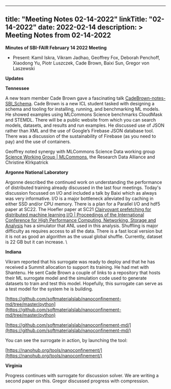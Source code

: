 
---
title: "Meeting Notes 02-14-2022"
linkTitle: "02-14-2022"
date: 2022-02-14
description: >
  Meeting Notes from 02-14-2022
---


**Minutes of SBI-FAIR February 14 2022 Meeting**


* Present: Kamil Iskra, Vikram Jadhao, Geoffrey Fox, Deborah Penchoff, Xiaodong Yu, Piotr Luszczek, Cade Brown, Baixi Sun, Gregor von Laszewski

**Updates**

**Tennessee**

A new team member Cade Brown gave a fascinating talk [CadeBrown-notes-SBI_Schema](https://docs.google.com/presentation/d/1sl5MAYodvQyfw46rYG0PHNL5nsf5NQYgrvGlF1Z_kHo/edit?usp=drivesdk). Cade Brown is a new ICL student tasked with designing a schema and tooling for installing, running, and benchmarking ML models. He showed examples using MLCommons Science benchmarks CloudMask and STEMDL. There will be a public website from which you can search models, datasets, and results and run examples. He discussed use of JSON rather than XML and the use of Google’s Firebase JSON database tool. There was a discussion of the sustainability of Firebase (as you need to pay) and the use of containers.

Geoffrey noted synergy with MLCommons Science Data working group [Science Working Group | MLCommons](https://mlcommons.org/en/groups/research-science/), the Research Data Alliance  and Christine KIrkpatrick  

**Argonne National Laboratory**

Argonne described the continued work on understanding the performance of distributed training already discussed in the last four meetings. Today's discussion focussed on I/O and included a talk by Baixi  which as always was very informative. I/O is a major bottleneck alleviated by caching in either SSD and/or CPU memory. There is a plan for a Parallel I/O and hdf5 paper at SC22. The Hoefler paper at SC21 [Clairvoyant prefetching for distributed machine learning I/O | Proceedings of the International Conference for High Performance Computing, Networking, Storage and Analysis](https://dl.acm.org/doi/10.1145/3458817.3476181) has a simulator that ANL used in this analysis. Shuffling is major difficulty as requires access to all the data. There is a fast local version but it is not as good an algorithm as the usual global shuffle. Currently, dataset is 22 GB but it can increase. \


**Indiana**

Vikram reported that his surrogate was ready to deploy and that he has received a Summit allocation to support its training. He had met with Shantenu. He sent Cade Brown a couple of links to a repository that hosts their ML surrogate model and the simulation code used to generate datasets to train and test this model. Hopefully, this surrogate can serve as a test model for the system he is building.

[https://github.com/softmaterialslab/nanoconfinement-md/tree/master/python](https://github.com/softmaterialslab/nanoconfinement-md/tree/master/python) 

[https://github.com/softmaterialslab/nanoconfinement-md/](https://github.com/softmaterialslab/nanoconfinement-md/) 

You can see the surrogate in action, by launching the tool:

[https://nanohub.org/tools/nanoconfinement/](https://nanohub.org/tools/nanoconfinement/) 

**Virginia** 

Progress continues with surrogate for discussion solver. We are writing a second paper on this. Gregor discussed progress with compression.

